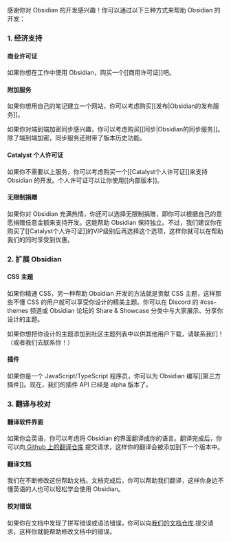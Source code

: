感谢你对 Obsidian 的开发感兴趣！你可以通过以下三种方式来帮助 Obsidian 的开发：

### 1. 经济支持

#### 商业许可证

如果你想在工作中使用 Obsidian，购买一个[[商用许可证]]吧。

#### 附加服务

如果你想用自己的笔记建立一个网站，你可以考虑购买[[发布|Obsidian的发布服务]]。

如果你对端到端加密同步感兴趣，你可以考虑购买[[同步|Obsidian的同步服务]]。除了端到端加密，同步服务还附带了版本历史功能。

#### Catalyst 个人许可证

如果你不需要以上服务，你可以考虑购买一个[[Catalyst个人许可证]]来支持 Obsidian 的开发。个人许可证可以让你使用[[内部版本]]。

#### 无限制捐赠

如果你对 Obsidian 充满热情，你还可以选择无限制捐赠，即你可以根据自己的意愿捐赠任意金额来支持开发。这能帮助 Obsidian 保持独立。不过，我们建议你在购买了[[Catalyst个人许可证]]的VIP级别后再选择这个选项，这样你就可以在帮助我们的同时享受到优惠。

### 2. 扩展 Obsidian

#### CSS 主题

如果你精通 CSS，另一种帮助 Obsidian 开发的方法就是贡献 CSS 主题，这样那些不懂 CSS 的用户就可以享受你设计的精美主题。你可以在 Discord 的 #css-themes 频道或 Obsidian 论坛的 Share & Showcase 分类中与大家展示、分享你设计的主题。

如果你想把你设计的主题添加到社区主题列表中以供其他用户下载，请联系我们！（或者我们去联系你！）

#### 插件

如果你是一个 JavaScript/TypeScript 程序员，你可以为 Obsidian 编写[[第三方插件]]。现在，我们的插件 API 已经是 alpha 版本了。

### 3. 翻译与校对

#### 翻译软件界面

如果你会英语，你可以考虑将 Obsidian 的界面翻译成你的语言。翻译完成后，你可以向[ Github 上的翻译仓库](https://github.com/obsidianmd/obsidian-translations) 提交请求，这样你的翻译会被添加到下一个版本中。

#### 翻译文档

我们在不断修改这份帮助文档。文档完成后，你可以帮助我们翻译，这样你身边不懂英语的人也可以轻松学会使用 Obsidian。

#### 校对错误

如果你在文档中发现了拼写错误或语法错误，你可以向[我们的文档仓库](https://github.com/obsidianmd/obsidian-docs).提交请求，这样你就能帮助修改文档中的错误。